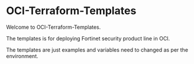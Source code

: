# OCI-Terraform-Templates

Welcome to OCI-Terraform-Templates. 

The templates is for deploying Fortinet security product line in OCI. 

The templates are just examples and variables need to changed as per the environment.
